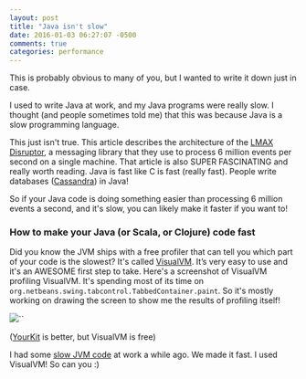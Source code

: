 ```yaml
---
layout: post
title: "Java isn't slow"
date: 2016-01-03 06:27:07 -0500
comments: true
categories: performance
---
```


This is probably obvious to many of you, but I wanted to write it down just in case.

I used to write Java at work, and my Java programs were really slow. I thought
(and people sometimes told me) that this was because Java is a slow programming
language.

This just isn't true. This article describes the architecture of the [LMAX Disruptor](http://martinfowler.com/articles/lmax.html), a messaging library that they use to process 6 million events per second on a single machine. That article is also SUPER FASCINATING and really worth reading. Java is fast like C is fast (really fast). People write databases ([Cassandra](http://cassandra.apache.org/)) in Java!

So if your Java code is doing something easier than processing 6 million events a second, and it's slow, you can likely make it faster if you want to!

### How to make your Java (or Scala, or Clojure) code fast

Did you know the JVM ships with a free profiler that can tell you which part of your code is the slowest? It's called [VisualVM](https://visualvm.java.net). It’s very easy to use and it's an AWESOME first step to take. Here's a screenshot of VisualVM profiling VisualVM. It's spending most of its time on `org.netbeans.swing.tabcontrol.TabbedContainer.paint`. So it's mostly working on drawing the screen to show me the results of profiling itself!

<a href="/images/visualvm.png"><img src="/images/visualvm-small.png"></a>``

([YourKit](https://www.yourkit.com/) is better, but VisualVM is free)

I had some [slow JVM code](http://jvns.ca/blog/2015/09/10/a-millisecond-isnt-fast-and-how-we-fixed-it/) at work a while ago. We made it fast. I used VisualVM! So can you :)